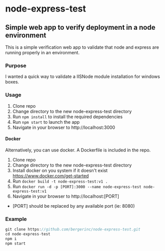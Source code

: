 # node-express-test
## Simple web app to verify deployment in a node environment

This is a simple verification web app to validate that node and express are running properly in an environment. 

### Purpose
I wanted a quick way to validate a IISNode module installation for windows boxes.

### Usage
1. Clone repo 
2. Change directory to the new node-express-test directory
3. Run `npm install` to install the required dependencies
4. Run `npm start` to launch the app
6. Navigate in your browser to http://localhost:3000

#### Docker
Alternatively, you can use docker. A Dockerfile is included in the repo.

1. Clone repo 
2. Change directory to the new node-express-test directory
3. Install docker on you system if it doesn't exist https://www.docker.com/get-started
3. Run `docker build -t node-express-test:v1 .`
4. Run `docker run -d -p [PORT]:3000 --name node-express-test node-express-test:v1`
5. Navigate in your browser to http://localhost:[PORT]
* [PORT] should be replaced by any available port (ie: 8080)

### Example
```javascript 
git clone https://github.com/bergerinc/node-express-test.git
cd node-express-test
npm i
npm start
```



